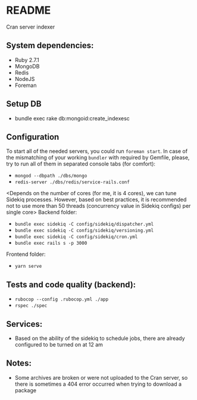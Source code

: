 # README
Cran server indexer

## System dependencies:
* Ruby 2.7.1
* MongoDB
* Redis
* NodeJS
* Foreman

## Setup DB
+ bundle exec rake db:mongoid:create_indexesc

## Configuration
To start all of the needed servers, you could run `foreman start`. In case of the mismatching of your working `bundler` with required by Gemfile, please, try to run all of them in separated console tabs (for comfort):

* `mongod --dbpath ./dbs/mongo`
* `redis-server ./dbs/redis/service-rails.conf`

<Depends on the number of cores (for me, it is 4 cores), we can tune Sidekiq processes. However, based on best practices, it is recommended not to use more than 50 threads (concurrency value in Sidekiq configs) per single core> Backend folder:
* `bundle exec sidekiq -C config/sidekiq/dispatcher.yml`
* `bundle exec sidekiq -C config/sidekiq/versioning.yml`
* `bundle exec sidekiq -C config/sidekiq/cron.yml`
* `bundle exec rails s -p 3000`

Frontend folder:
* `yarn serve`

## Tests and code quality (backend):
+ `rubocop --config .rubocop.yml ./app`
+ `rspec ./spec`

## Services:
+ Based on the ability of the sidekiq to schedule jobs, there are already configured to be turned on at 12 am

## Notes:
+ Some archives are broken or were not uploaded to the Cran server, so there is sometimes a 404 error occurred when trying to download a package
